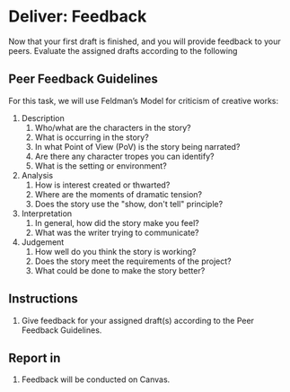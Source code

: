 # Deliver: Feedback

Now that your first draft is finished, and you will provide feedback to your peers. Evaluate the assigned drafts according to the following

## Peer Feedback Guidelines

For this task, we will use Feldman’s Model for criticism of creative works:

1. Description
   1. Who/what are the characters in the story?
   2. What is occurring in the story?
   3. In what Point of View \(PoV\) is the story being narrated?
   4. Are there any character tropes you can identify?
   5. What is the setting or environment?
2. Analysis
   1. How is interest created or thwarted?
   2. Where are the moments of dramatic tension?
   3. Does the story use the "show, don't tell" principle?
3. Interpretation
   1. In general, how did the story make you feel?
   2. What was the writer trying to communicate?
4. Judgement
   1. How well do you think the story is working?
   2. Does the story meet the requirements of the project?
   3. What could be done to make the story better?

## Instructions

1. Give feedback for your assigned draft\(s\) according to the Peer Feedback Guidelines.

## Report in

1. Feedback will be conducted on Canvas.




